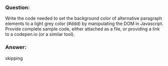 ### Question:

Write the code needed to set the background color of alternative paragraph elements to a light grey color (#ddd) by manipulating the DOM in Javascript. Provide complete sample code, either attached as a file, or providing a link to a codepen.io (or a similar tool).

### Answer:
skipping